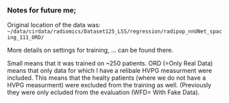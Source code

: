 ### Notes for future me; 

Original location of the data was: 
`~/data/cirdata/radiomics/Dataset125_LSS/regression/radipop_nnUNet_spacing_111_ORD/`

More details on settings for training, ... can be found there. 

Small means that it was trained on ~250 patients. ORD (=Only Real Data) means that only data for which I have a relibale HVPG measurment were included. This means that the healty patients (where we do not have a HVPG measurment) were excluded from the training as well. (Previously they were only ecluded from the evaluation (WFD= With Fake Data). 

